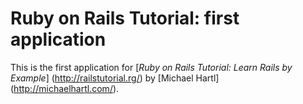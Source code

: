 # Ruby on Rails Tutorial: first application

This is the first application for
[*Ruby on Rails Tutorial: Learn Rails by Example*] (http://railstutorial.rg/)
by [Michael Hartl] (http://michaelhartl.com/).

